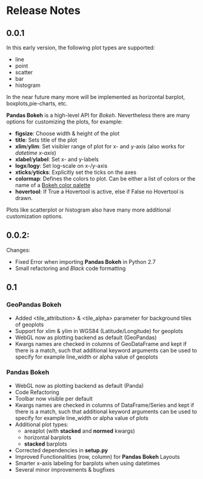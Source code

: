 # Release Notes

## 0.0.1

In this early version, the following plot types are supported:

* line
* point
* scatter
* bar
* histogram

In the near future many more will be implemented as horizontal barplot, boxplots,pie-charts, etc.

**Pandas Bokeh** is a high-level API for *Bokeh*. Nevertheless there are many options for customizing the plots, for example:

* **figsize**: Choose width & height of the plot
* **title**: Sets title of the plot
* **xlim**/**ylim**: Set visibler range of plot for x- and y-axis (also works for *datetime x-axis*)
* **xlabel**/**ylabel**: Set x- and y-labels
* **logx**/**logy**: Set log-scale on x-/y-axis
* **xticks**/**yticks**: Explicitly set the ticks on the axes
* **colormap**: Defines the colors to plot. Can be either a list of colors or the name of a [Bokeh color palette](https://bokeh.pydata.org/en/latest/docs/reference/palettes.html)
* **hovertool**: If True a Hovertool is active, else if False no Hovertool is drawn.

Plots like scatterplot or histogram also have many more additional customization options.

## 0.0.2:

Changes:

* Fixed Error when importing **Pandas Bokeh** in Python 2.7 
* Small refactoring and *Black* code formatting

## 0.1

### GeoPandas Bokeh
* Added <tile_attribution> & <tile_alpha> parameter for background tiles of geoplots
* Support for xlim & ylim in WGS84 (Latitude/Longitude) for geoplots
* WebGL now as plotting backend as default (GeoPandas)
* Kwargs names are checked in columns of GeoDataFrame and kept if there is a match, such that additional keyword arguments can be used to specify for example line_width or alpha value of geoplots

### Pandas Bokeh
* WebGL now as plotting backend as default (Panda) 
* Code Refactoring
* Toolbar now visible per default
* Kwargs names are checked in columns of DataFrame/Series and kept if there is a match, such that additional keyword arguments can be used to specify for example line_width or alpha value of plots
* Additional plot types:
    * areaplot (with **stacked** and **normed** kwargs)
    * horizontal barplots 
    * **stacked** barplots
* Corrected dependencies in **setup.py** 
* Improved Functionalities (row, column) for **Pandas Bokeh** Layouts
* Smarter x-axis labeling for barplots when using datetimes
* Several minor improvements & bugfixes


